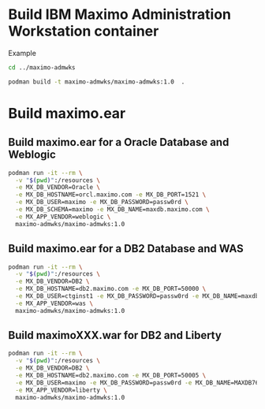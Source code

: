 # Build IBM Maximo Administration Workstation container

Example

```bash
cd ../maximo-admwks

podman build -t maximo-admwks/maximo-admwks:1.0  .
```

# Build maximo.ear

## Build maximo.ear for a Oracle Database and Weblogic

```bash
podman run -it --rm \
  -v "$(pwd)":/resources \
  -e MX_DB_VENDOR=Oracle \
  -e MX_DB_HOSTNAME=orcl.maximo.com -e MX_DB_PORT=1521 \
  -e MX_DB_USER=maximo -e MX_DB_PASSWORD=passw0rd \
  -e MX_DB_SCHEMA=maximo -e MX_DB_NAME=maxdb.maximo.com \
  -e MX_APP_VENDOR=weblogic \
  maximo-admwks/maximo-admwks:1.0
```

## Build maximo.ear for a DB2 Database and WAS

```bash
podman run -it --rm \
  -v "$(pwd)":/resources \
  -e MX_DB_VENDOR=DB2 \
  -e MX_DB_HOSTNAME=db2.maximo.com -e MX_DB_PORT=50000 \
  -e MX_DB_USER=ctginst1 -e MX_DB_PASSWORD=passw0rd -e MX_DB_NAME=maxdb76 \
  -e MX_APP_VENDOR=was \
  maximo-admwks/maximo-admwks:1.0
```

## Build maximoXXX.war for DB2 and Liberty

```bash
podman run -it --rm \
  -v "$(pwd)":/resources \
  -e MX_DB_VENDOR=DB2 \
  -e MX_DB_HOSTNAME=db2.maximo.com -e MX_DB_PORT=50005 \
  -e MX_DB_USER=maximo -e MX_DB_PASSWORD=passw0rd -e MX_DB_NAME=MAXDB76 \
  -e MX_APP_VENDOR=liberty \
  maximo-admwks/maximo-admwks:1.0
```
